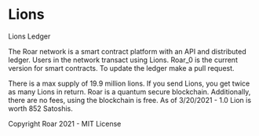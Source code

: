 # Lions
Lions Ledger

The Roar network is a smart contract platform with an API and distributed ledger. Users in the network transact using Lions. Roar_0 is the current version for smart contracts. To update the ledger make a pull request.

There is a max supply of 19.9 million lions. If you send Lions, you get twice as many Lions in return. Roar is a quantum secure blockchain. Additionally, there are no fees, using the blockchain is free. As of 3/20/2021 - 1.0 Lion is worth 852 Satoshis.

Copyright Roar 2021 - MIT License
